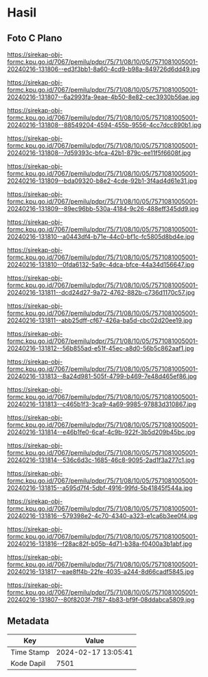 # Hasil

## Foto C Plano

https://sirekap-obj-formc.kpu.go.id/7067/pemilu/pdpr/75/71/08/10/05/7571081005001-20240216-131806--ed3f3bb1-8a60-4cd9-b98a-849726d6dd49.jpg

https://sirekap-obj-formc.kpu.go.id/7067/pemilu/pdpr/75/71/08/10/05/7571081005001-20240216-131807--6a2993fa-9eae-4b50-8e82-cec3930b56ae.jpg

https://sirekap-obj-formc.kpu.go.id/7067/pemilu/pdpr/75/71/08/10/05/7571081005001-20240216-131808--88549204-4594-455b-9556-4cc7dcc890b1.jpg

https://sirekap-obj-formc.kpu.go.id/7067/pemilu/pdpr/75/71/08/10/05/7571081005001-20240216-131808--7d59393c-bfca-42b1-879c-ee11f5f6608f.jpg

https://sirekap-obj-formc.kpu.go.id/7067/pemilu/pdpr/75/71/08/10/05/7571081005001-20240216-131809--bda09320-b8e2-4cde-92b1-3f4ad4d61e31.jpg

https://sirekap-obj-formc.kpu.go.id/7067/pemilu/pdpr/75/71/08/10/05/7571081005001-20240216-131809--89ec96bb-530a-4184-9c26-488eff345dd9.jpg

https://sirekap-obj-formc.kpu.go.id/7067/pemilu/pdpr/75/71/08/10/05/7571081005001-20240216-131810--a0443df4-b71e-44c0-bf1c-fc5805d8bd4e.jpg

https://sirekap-obj-formc.kpu.go.id/7067/pemilu/pdpr/75/71/08/10/05/7571081005001-20240216-131810--0fda6132-5a9c-4dca-bfce-44a34d156647.jpg

https://sirekap-obj-formc.kpu.go.id/7067/pemilu/pdpr/75/71/08/10/05/7571081005001-20240216-131811--dcd24d27-9a72-4762-882b-c736d1170c57.jpg

https://sirekap-obj-formc.kpu.go.id/7067/pemilu/pdpr/75/71/08/10/05/7571081005001-20240216-131811--abb25dff-cf67-426a-ba5d-cbc02d20ee19.jpg

https://sirekap-obj-formc.kpu.go.id/7067/pemilu/pdpr/75/71/08/10/05/7571081005001-20240216-131812--56b855ad-e51f-45ec-a8d0-56b5c862aaf1.jpg

https://sirekap-obj-formc.kpu.go.id/7067/pemilu/pdpr/75/71/08/10/05/7571081005001-20240216-131813--8a24d981-505f-4799-b469-7e48d465ef86.jpg

https://sirekap-obj-formc.kpu.go.id/7067/pemilu/pdpr/75/71/08/10/05/7571081005001-20240216-131813--c465b1f3-3ca9-4a69-9985-97883d310867.jpg

https://sirekap-obj-formc.kpu.go.id/7067/pemilu/pdpr/75/71/08/10/05/7571081005001-20240216-131814--e46b1fe0-6caf-4c9b-922f-3b5d209b45bc.jpg

https://sirekap-obj-formc.kpu.go.id/7067/pemilu/pdpr/75/71/08/10/05/7571081005001-20240216-131814--536c6d3c-1685-46c8-9095-2ad1f3a277c1.jpg

https://sirekap-obj-formc.kpu.go.id/7067/pemilu/pdpr/75/71/08/10/05/7571081005001-20240216-131815--a595d7f4-5dbf-4916-99fd-5b41845f544a.jpg

https://sirekap-obj-formc.kpu.go.id/7067/pemilu/pdpr/75/71/08/10/05/7571081005001-20240216-131816--579398e2-4c70-4340-a323-e1ca6b3ee0f4.jpg

https://sirekap-obj-formc.kpu.go.id/7067/pemilu/pdpr/75/71/08/10/05/7571081005001-20240216-131816--f28ac82f-b05b-4d71-b38a-f0400a3b1abf.jpg

https://sirekap-obj-formc.kpu.go.id/7067/pemilu/pdpr/75/71/08/10/05/7571081005001-20240216-131817--eae8ff4b-22fe-4035-a244-8d66cadf5845.jpg

https://sirekap-obj-formc.kpu.go.id/7067/pemilu/pdpr/75/71/08/10/05/7571081005001-20240216-131807--80f8203f-7f87-4b83-bf9f-08ddabca5809.jpg


## Metadata

| Key        | Value               |
| ---------- | ------------------- |
| Time Stamp | 2024-02-17 13:05:41 |
| Kode Dapil | 7501                |



